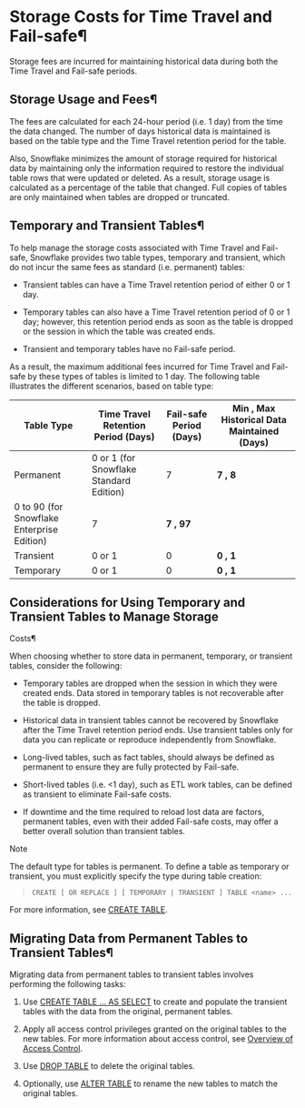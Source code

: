 # Storage Costs for Time Travel and Fail-safe¶

Storage fees are incurred for maintaining historical data during both the Time
Travel and Fail-safe periods.

## Storage Usage and Fees¶

The fees are calculated for each 24-hour period (i.e. 1 day) from the time the
data changed. The number of days historical data is maintained is based on the
table type and the Time Travel retention period for the table.

Also, Snowflake minimizes the amount of storage required for historical data
by maintaining only the information required to restore the individual table
rows that were updated or deleted. As a result, storage usage is calculated as
a percentage of the table that changed. Full copies of tables are only
maintained when tables are dropped or truncated.

## Temporary and Transient Tables¶

To help manage the storage costs associated with Time Travel and Fail-safe,
Snowflake provides two table types, temporary and transient, which do not
incur the same fees as standard (i.e. permanent) tables:

  * Transient tables can have a Time Travel retention period of either 0 or 1 day.

  * Temporary tables can also have a Time Travel retention period of 0 or 1 day; however, this retention period ends as soon as the table is dropped or the session in which the table was created ends.

  * Transient and temporary tables have no Fail-safe period.

As a result, the maximum additional fees incurred for Time Travel and Fail-
safe by these types of tables is limited to 1 day. The following table
illustrates the different scenarios, based on table type:

Table Type | Time Travel Retention Period (Days) | Fail-safe Period (Days) | Min , Max Historical Data Maintained (Days)  
---|---|---|---  
Permanent | 0 or 1 (for Snowflake Standard Edition) | 7 | **7 , 8**  
0 to 90 (for Snowflake Enterprise Edition) | 7 | **7 , 97**  
Transient | 0 or 1 | 0 | **0 , 1**  
Temporary | 0 or 1 | 0 | **0 , 1**  
  
## Considerations for Using Temporary and Transient Tables to Manage Storage
Costs¶

When choosing whether to store data in permanent, temporary, or transient
tables, consider the following:

  * Temporary tables are dropped when the session in which they were created ends. Data stored in temporary tables is not recoverable after the table is dropped.

  * Historical data in transient tables cannot be recovered by Snowflake after the Time Travel retention period ends. Use transient tables only for data you can replicate or reproduce independently from Snowflake.

  * Long-lived tables, such as fact tables, should always be defined as permanent to ensure they are fully protected by Fail-safe.

  * Short-lived tables (i.e. <1 day), such as ETL work tables, can be defined as transient to eliminate Fail-safe costs.

  * If downtime and the time required to reload lost data are factors, permanent tables, even with their added Fail-safe costs, may offer a better overall solution than transient tables.

Note

The default type for tables is permanent. To define a table as temporary or
transient, you must explicitly specify the type during table creation:

> `CREATE [ OR REPLACE ] [ TEMPORARY | TRANSIENT ] TABLE <name> ...`

For more information, see [CREATE TABLE](../sql-reference/sql/create-table).

## Migrating Data from Permanent Tables to Transient Tables¶

Migrating data from permanent tables to transient tables involves performing
the following tasks:

  1. Use [CREATE TABLE … AS SELECT](../sql-reference/sql/create-table) to create and populate the transient tables with the data from the original, permanent tables.

  2. Apply all access control privileges granted on the original tables to the new tables. For more information about access control, see [Overview of Access Control](security-access-control-overview).

  3. Use [DROP TABLE](../sql-reference/sql/drop-table) to delete the original tables.

  4. Optionally, use [ALTER TABLE](../sql-reference/sql/alter-table) to rename the new tables to match the original tables.

